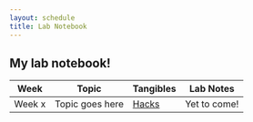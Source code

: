 ```yaml
---
layout: schedule
title: Lab Notebook
---
```

## My lab notebook!
| Week | Topic | Tangibles | Lab Notes |
|----------|----------|----------|----------|
| Week x | Topic goes here | [Hacks]() | Yet to come! |

